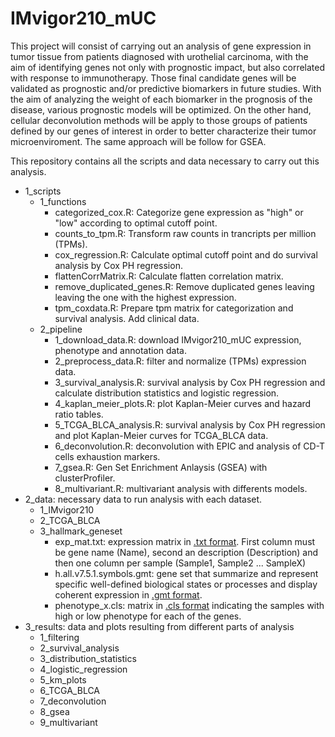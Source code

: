 # IMvigor210_mUC
This project will consist of carrying out an analysis of gene expression in tumor tissue from patients diagnosed with urothelial carcinoma, with the aim of identifying genes not only with prognostic impact, but also correlated with response to immunotherapy. Those final candidate genes will be validated as prognostic and/or predictive biomarkers in future studies. With the aim of analyzing the weight of each biomarker in the prognosis of the disease, various prognostic models will be optimized. On the other hand, cellular deconvolution methods will be apply to those groups of patients defined by our genes of interest in order to better characterize their tumor microenviroment. The same approach will be follow for GSEA.

This repository contains all the scripts and data necessary to carry out this analysis.
* 1_scripts
  + 1_functions
    + categorized_cox.R: Categorize gene expression as "high" or "low" according to optimal cutoff point.
    + counts_to_tpm.R: Transform raw counts in trancripts per million (TPMs).
    + cox_regression.R: Calculate optimal cutoff point and do survival analysis by Cox PH regression.
    + flattenCorrMatrix.R: Calculate flatten correlation matrix.
    + remove_duplicated_genes.R: Remove duplicated genes leaving leaving the one with the highest expression.
    + tpm_coxdata.R: Prepare tpm matrix for categorization and survival analysis. Add clinical data.
  + 2_pipeline
    + 1_download_data.R: download IMvigor210_mUC expression, phenotype and annotation data.
    + 2_preprocess_data.R: filter and normalize (TPMs) expression data.
    + 3_survival_analysis.R: survival analysis by Cox PH regression and calculate distribution statistics and logistic regression.
    + 4_kaplan_meier_plots.R: plot Kaplan-Meier curves and hazard ratio tables.
    + 5_TCGA_BLCA_analysis.R: survival analysis by Cox PH regression and plot Kaplan-Meier curves for TCGA_BLCA data.
    + 6_deconvolution.R: deconvolution with EPIC and analysis of CD-T cells exhaustion markers.
    + 7_gsea.R: Gen Set Enrichment Anlaysis (GSEA) with clusterProfiler.
    + 8_multivariant.R: multivariant analysis with differents models.
* 2_data: necessary data to run analysis with each dataset.
  + 1_IMvigor210
  + 2_TCGA_BLCA
  + 3_hallmark_geneset
    + exp_mat.txt: expression matrix in [.txt format](https://software.broadinstitute.org/cancer/software/gsea/wiki/index.php/Data_formats#TXT:_Text_file_format_for_expression_dataset_.28.2A.txt.29). First column must be gene name (Name), second an description (Description) and then one column per sample (Sample1, Sample2 ... SampleX)
    + h.all.v7.5.1.symbols.gmt: gene set that summarize and represent specific well-defined biological states or processes and display coherent expression in [.gmt format](https://software.broadinstitute.org/cancer/software/gsea/wiki/index.php/Data_formats#GMT:_Gene_Matrix_Transposed_file_format_.28.2A.gmt.29).
    + phenotype_x.cls: matrix in [.cls format](https://software.broadinstitute.org/cancer/software/gsea/wiki/index.php/Data_formats#CLS:_Categorical_.28e.g_tumor_vs_normal.29_class_file_format_.28.2A.cls.29) indicating the samples with high or low phenotype for each of the genes.
* 3_results: data and plots resulting from different parts of analysis
  + 1_filtering
  + 2_survival_analysis
  + 3_distribution_statistics
  + 4_logistic_regression
  + 5_km_plots
  + 6_TCGA_BLCA
  + 7_deconvolution
  + 8_gsea
  + 9_multivariant
